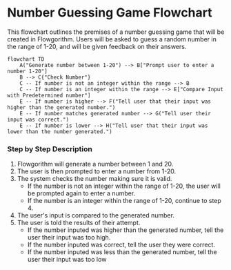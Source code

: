 # Number Guessing Game Flowchart

This flowchart outlines the premises of a number guessing game that will be created in  Flowgorithm. Users will be asked to guess a random number in the range of 1-20, and will be given feedback on their answers. 
```mermaid
flowchart TD
    A("Generate number between 1-20") --> B["Prompt user to enter a number 1-20"]
    B --> C{"Check Number"}
    C -- If number is not an integer within the range --> B
    C -- If number is an integer within the range --> E["Compare Input with Predetermined number"]
    E -- If number is higher --> F("Tell user that their input was higher than the generated number.")
    E -- If number matches generated number --> G("Tell user their input was correct.")
    E -- If number is lower --> H("Tell user that their input was lower than the number generated.")
```
### Step by Step Description
1. Flowgorithm will generate a number between 1 and 20.
2. The user is then prompted to enter a number from 1-20.
3. The system checks the number making sure it is valid.
     * If the number is not an integer within the range of 1-20, the user will be prompted again to enter a number.
     * If the number is an integer within the range of 1-20, continue to step 4.
4. The user's input is compared to the generated number.
5. The user is told the results of their attempt.
    * If the number inputed was higher than the generated number, tell the user their input was too high.
    * If the number inputed was correct, tell the user they were correct.
    * If the number inputed was less than the generated number, tell the user their input was too low
